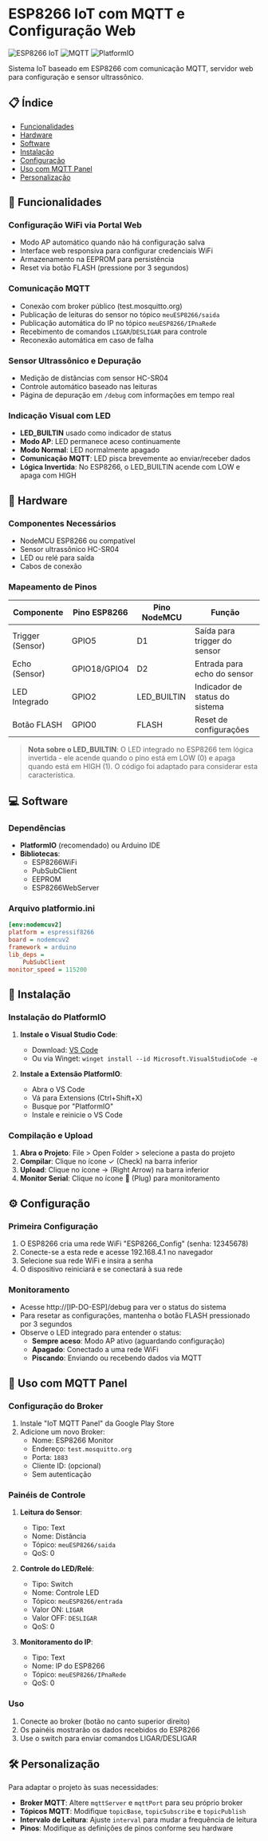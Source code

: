# ESP8266 IoT com MQTT e Configuração Web

![ESP8266 IoT](https://img.shields.io/badge/ESP8266-IoT-blue)
![MQTT](https://img.shields.io/badge/MQTT-Enabled-green)
![PlatformIO](https://img.shields.io/badge/PlatformIO-Ready-orange)

Sistema IoT baseado em ESP8266 com comunicação MQTT, servidor web para configuração e sensor ultrassônico.

## 📋 Índice

- [Funcionalidades](#-funcionalidades)
- [Hardware](#-hardware)
- [Software](#-software)
- [Instalação](#-instalação)
- [Configuração](#-configuração)
- [Uso com MQTT Panel](#-uso-com-mqtt-panel)
- [Personalização](#-personalização)

## 🚀 Funcionalidades

### Configuração WiFi via Portal Web
- Modo AP automático quando não há configuração salva
- Interface web responsiva para configurar credenciais WiFi
- Armazenamento na EEPROM para persistência
- Reset via botão FLASH (pressione por 3 segundos)

### Comunicação MQTT
- Conexão com broker público (test.mosquitto.org)
- Publicação de leituras do sensor no tópico `meuESP8266/saida`
- Publicação automática do IP no tópico `meuESP8266/IPnaRede`
- Recebimento de comandos `LIGAR`/`DESLIGAR` para controle
- Reconexão automática em caso de falha

### Sensor Ultrassônico e Depuração
- Medição de distâncias com sensor HC-SR04
- Controle automático baseado nas leituras
- Página de depuração em `/debug` com informações em tempo real

### Indicação Visual com LED
- **LED_BUILTIN** usado como indicador de status
- **Modo AP**: LED permanece aceso continuamente
- **Modo Normal**: LED normalmente apagado
- **Comunicação MQTT**: LED pisca brevemente ao enviar/receber dados
- **Lógica Invertida**: No ESP8266, o LED_BUILTIN acende com LOW e apaga com HIGH

## 🔌 Hardware

### Componentes Necessários
- NodeMCU ESP8266 ou compatível
- Sensor ultrassônico HC-SR04
- LED ou relé para saída
- Cabos de conexão

### Mapeamento de Pinos

| Componente | Pino ESP8266 | Pino NodeMCU | Função |
|------------|--------------|--------------|--------|
| Trigger (Sensor) | GPIO5 | D1 | Saída para trigger do sensor |
| Echo (Sensor) | GPIO18/GPIO4 | D2 | Entrada para echo do sensor |
| LED Integrado | GPIO2 | LED_BUILTIN | Indicador de status do sistema |
| Botão FLASH | GPIO0 | FLASH | Reset de configurações |

> **Nota sobre o LED_BUILTIN**: O LED integrado no ESP8266 tem lógica invertida - ele acende quando o pino está em LOW (0) e apaga quando está em HIGH (1). O código foi adaptado para considerar esta característica.

## 💻 Software

### Dependências
- **PlatformIO** (recomendado) ou Arduino IDE
- **Bibliotecas**:
  - ESP8266WiFi
  - PubSubClient
  - EEPROM
  - ESP8266WebServer

### Arquivo platformio.ini
```ini
[env:nodemcuv2]
platform = espressif8266
board = nodemcuv2
framework = arduino
lib_deps = 
    PubSubClient
monitor_speed = 115200
```

## 🔧 Instalação

### Instalação do PlatformIO
1. **Instale o Visual Studio Code**:
   - Download: [VS Code](https://code.visualstudio.com/)
   - Ou via Winget: `winget install --id Microsoft.VisualStudioCode -e`

2. **Instale a Extensão PlatformIO**:
   - Abra o VS Code
   - Vá para Extensions (Ctrl+Shift+X)
   - Busque por "PlatformIO"
   - Instale e reinicie o VS Code

### Compilação e Upload
1. **Abra o Projeto**: File > Open Folder > selecione a pasta do projeto
2. **Compilar**: Clique no ícone ✓ (Check) na barra inferior
3. **Upload**: Clique no ícone → (Right Arrow) na barra inferior
4. **Monitor Serial**: Clique no ícone 🔌 (Plug) para monitoramento

## ⚙️ Configuração

### Primeira Configuração
1. O ESP8266 cria uma rede WiFi "ESP8266_Config" (senha: 12345678)
2. Conecte-se a esta rede e acesse 192.168.4.1 no navegador
3. Selecione sua rede WiFi e insira a senha
4. O dispositivo reiniciará e se conectará à sua rede

### Monitoramento
- Acesse http://[IP-DO-ESP]/debug para ver o status do sistema
- Para resetar as configurações, mantenha o botão FLASH pressionado por 3 segundos
- Observe o LED integrado para entender o status:
  - **Sempre aceso**: Modo AP ativo (aguardando configuração)
  - **Apagado**: Conectado a uma rede WiFi
  - **Piscando**: Enviando ou recebendo dados via MQTT

## 📱 Uso com MQTT Panel

### Configuração do Broker
1. Instale "IoT MQTT Panel" da Google Play Store
2. Adicione um novo Broker:
   - Nome: ESP8266 Monitor
   - Endereço: `test.mosquitto.org`
   - Porta: `1883`
   - Cliente ID: (opcional)
   - Sem autenticação

### Painéis de Controle
1. **Leitura do Sensor**:
   - Tipo: Text
   - Nome: Distância
   - Tópico: `meuESP8266/saida`
   - QoS: 0

2. **Controle do LED/Relé**:
   - Tipo: Switch
   - Nome: Controle LED
   - Tópico: `meuESP8266/entrada`
   - Valor ON: `LIGAR`
   - Valor OFF: `DESLIGAR`
   - QoS: 0

3. **Monitoramento do IP**:
   - Tipo: Text
   - Nome: IP do ESP8266
   - Tópico: `meuESP8266/IPnaRede`
   - QoS: 0

### Uso
1. Conecte ao broker (botão no canto superior direito)
2. Os painéis mostrarão os dados recebidos do ESP8266
3. Use o switch para enviar comandos LIGAR/DESLIGAR

## 🛠️ Personalização

Para adaptar o projeto às suas necessidades:

- **Broker MQTT**: Altere `mqttServer` e `mqttPort` para seu próprio broker
- **Tópicos MQTT**: Modifique `topicBase`, `topicSubscribe` e `topicPublish`
- **Intervalo de Leitura**: Ajuste `interval` para mudar a frequência de leitura
- **Pinos**: Modifique as definições de pinos conforme seu hardware